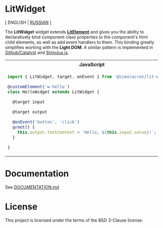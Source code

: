 
# LitWidget

[ ENGLISH | [RUSSIAN](./README.ru.md) ]

The **LitWidget** widget extends [**LitElement**](https://lit.dev/docs/components/overview/) and gives you the ability to declaratively bind component class properties to the component's html child elements, as well as add event handlers to them. This binding greatly simplifies working with the **Light DOM**. A similar pattern is implemented in [Github/Catalyst](https://catalyst.rocks/) and [Stimulus.js](https://stimulus.hotwired.dev/).

<table>
<tr>
  <th>JavaScript</th>
  <th>HTML</th>
</tr>
<tr>
  <td valign="top">

```js
import { LitWidget, target, onEvent } from '@simulacron/lit-widget';

@customElement('w-hello')
class HelloWidget extends LitWidget {

  @target input

  @target output

  @onEvent('button', 'click')
  greet() {
    this.output.textContent = `Hello, ${this.input.value}!`;
  }

}
```
  </td>
  <td valign="top">

```html
<w-hello>
  <input data-target="w-hello.input" type="text" />

  <button data-target="w-hello.button">
    Greet
  </button>

  <span data-target="w-hello.output"></span>
</w-hello>
```
  </td>
</tr>
</table>

# Documentation

See [DOCUMENTATION.md](DOCUMENTATION.md)

# License

This project is licensed under the terms of the BSD 3-Clause license.
